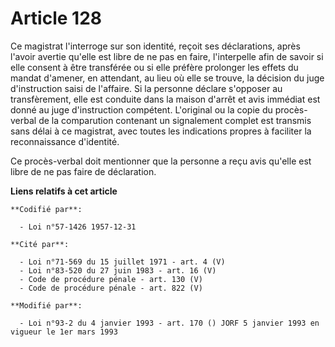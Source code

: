 # Article 128

Ce magistrat l'interroge sur son identité, reçoit ses déclarations, après l'avoir avertie qu'elle est libre de ne pas en
faire, l'interpelle afin de savoir si elle consent à être transférée ou si elle préfère prolonger les effets du mandat
d'amener, en attendant, au lieu où elle se trouve, la décision du juge d'instruction saisi de l'affaire. Si la personne
déclare s'opposer au transfèrement, elle est conduite dans la maison d'arrêt et avis immédiat est donné au juge d'instruction
compétent. L'original ou la copie du procès-verbal de la comparution contenant un signalement complet est transmis sans délai
à ce magistrat, avec toutes les indications propres à faciliter la reconnaissance d'identité.

Ce procès-verbal doit mentionner que la personne a reçu avis qu'elle est libre de ne pas faire de déclaration.

**Liens relatifs à cet article**

	**Codifié par**:

	  - Loi n°57-1426 1957-12-31

	**Cité par**:

	  - Loi n°71-569 du 15 juillet 1971 - art. 4 (V)
	  - Loi n°83-520 du 27 juin 1983 - art. 16 (V)
	  - Code de procédure pénale - art. 130 (V)
	  - Code de procédure pénale - art. 822 (V)

	**Modifié par**:

	  - Loi n°93-2 du 4 janvier 1993 - art. 170 () JORF 5 janvier 1993 en vigueur le 1er mars 1993
